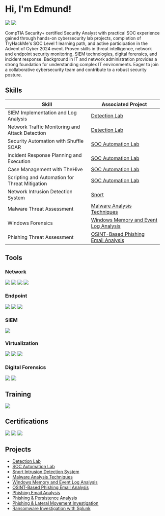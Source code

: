 <h1>Hi, I'm Edmund!</h1>

  <a href="https://www.linkedin.com/in/edgonzalesjr"><img src="https://img.shields.io/badge/-LinkedIn-0072b1?&style=for-the-badge&logo=linkedin&logoColor=white" /></a> <a href="https://tryhackme.com/r/p/EdmundG"><img src="https://img.shields.io/badge/-TryHackMe-4A4A4A?&style=for-the-badge&logo=tryhackme&logoColor=white" /></a>

  <!--<a href="https://tryhackme.com/api/v2/badges/public-profile?userPublicId=2102530"><img src="https://img.shields.io/badge/-TryHackMe-4A4A4A?&style=for-the-badge&logo=tryhackme&logoColor=white" /></a>-->

  CompTIA Security+ certified Security Analyst with practical SOC experience gained through hands-on cybersecurity lab projects, completion of TryHackMe's SOC Level 1 learning path, and active participation in the Advent of Cyber 2024 event. Proven skills in threat intelligence, network and endpoint security monitoring, SIEM technologies, digital forensics, and incident response. Background in IT and network administration provides a strong foundation for understanding complex IT environments. Eager to join a collaborative cybersecurity team and contribute to a robust security posture.

  ## Skills

  | Skill                                         | Associated Project         |
  |-----------------------------------------------|----------------------------|
  | SIEM Implementation and Log Analysis          | <a href="https://github.com/edgonzalesjr/Detection-Lab">Detection Lab</a>|
  | Network Traffic Monitoring and Attack Detection | <a href="https://github.com/edgonzalesjr/Detecton-Lab">Detection Lab</a>|
  | Security Automation with Shuffle SOAR         | <a href="https://github.com/edgonzalesjr/SOC-Automation-Lab">SOC Automation Lab</a>|
  | Incident Response Planning and Execution      | <a href="https://github.com/edgonzalesjr/SOC-Automation-Lab">SOC Automation Lab</a>|
  | Case Management with TheHive                  | <a href="https://github.com/edgonzalesjr/SOC-Automation-Lab">SOC Automation Lab</a>|
  | Scripting and Automation for Threat Mitigation | <a href="https://github.com/edgonzalesjr/SOC-Automation-Lab">SOC Automation Lab</a>|
  | Network Intrusion Detection System           | <a href="https://github.com/edgonzalesjr/Snort-Intrusion-Detection-System">Snort</a>|
  | Malware Threat Assessment                     | <a href="https://github.com/edgonzalesjr/Malware-Analysis-Techniques">Malware Analysis Techniques</a>|
  | Windows Forensics                            | <a href="https://github.com/edgonzalesjr/Windows-Memory-and-Event-Log-Analysis">Windows Memory and Event Log Analysis</a>|
  | Phishing Threat Assessment                     | <a href="https://github.com/edgonzalesjr/Phishing-Threat-Analysis">OSINT-Based Phishing Email Analysis</a>|

  ## Tools

  ### Network
  <div>
      <img src="https://img.shields.io/badge/-FortiGate-003C6C?&style=for-the-badge&logo=fortinet&logoColor=white" />
      <img src="https://img.shields.io/badge/-Wireshark-1679A7?&style=for-the-badge&logo=Wireshark&logoColor=white" />
      <img src="https://img.shields.io/badge/-tcpdump-FF6F61?&style=for-the-badge&logo=tcpdump&logoColor=white" />
      <img src="https://img.shields.io/badge/-Snort-FFCC00?&style=for-the-badge&logo=snort&logoColor=black" />
  </div>

  ### Endpoint
  <div>
      <img src="https://img.shields.io/badge/-Active%20Directory-0078D4?&style=for-the-badge&logo=windows&logoColor=white" />
      <img src="https://img.shields.io/badge/-Wazuh-003C40?&style=for-the-badge&logo=Wazuh&logoColor=white" />
      <img src="https://img.shields.io/badge/-Sysmon-2F3A4E?&style=for-the-badge&logo=windows&logoColor=white" />
  </div>

  ### SIEM
  <div>
      <img src="https://img.shields.io/badge/-Splunk-000000?&style=for-the-badge&logo=Splunk&logoColor=white" />
  </div>

  ### Virtualization
  <div>
      <img src="https://img.shields.io/badge/-AWS%20EC2-FF9900?&style=for-the-badge&logo=amazonaws&logoColor=white" />
      <img src="https://img.shields.io/badge/-Docker-2496ED?&style=for-the-badge&logo=docker&logoColor=white" />
      <img src="https://img.shields.io/badge/-VMware%20Workstation%20Pro-607078?&style=for-the-badge&logo=vmware&logoColor=white" />
  </div>

  ### Digital Forensics
  <div>
      <img src="https://img.shields.io/badge/-Volatility%203-000000?&style=for-the-badge&logo=appveyor&logoColor=white" />
      <img src="https://img.shields.io/badge/-Deep%20Blue%20CLI-0033A0?&style=for-the-badge&logo=windows&logoColor=white" />
  </div>
  
  ## Training
  <div>
  <img src="https://img.shields.io/badge/TryHackMe-SOC%20Level%201-00A8E8?&style=for-the-badge&logo=TryHackMe&logoColor=white" />
  </div>
  
  ## Certifications
  <div>  
  <img src="https://img.shields.io/badge/-Security%2B-FF0000?&style=for-the-badge&logo=CompTIA&logoColor=white" />
  <img src="https://img.shields.io/badge/-Fortinet%20NSE%203%20Network%20Security%20Associate-003E6C?&style=for-the-badge&logo=Fortinet&logoColor=white" />
  <img src="https://img.shields.io/badge/-Huawei%20HCIA%20Cloud%20Computing-00B3E2?&style=for-the-badge&logo=Huawei&logoColor=white" />
  </div>

  ## Projects
  - <a href="https://github.com/edgonzalesjr/Detecton-Lab">Detection Lab</a>
  - <a href="https://github.com/edgonzalesjr/SOC-Automation-Lab">SOC Automation Lab</a>
  - <a href="https://github.com/edgonzalesjr/Snort-Intrusion-Detection-System">Snort Intrusion Detection System</a>
  - <a href="https://github.com/edgonzalesjr/Malware-Analysis-Techniques">Malware Analysis Techniques</a>
  - <a href="https://github.com/edgonzalesjr/Windows-Memory-and-Event-Log-Analysis">Windows Memory and Event Log Analysis</a>
  - <a href="https://github.com/edgonzalesjr/Phishing-Threat-Analysis">OSINT-Based Phishing Email Analysis</a>
  - <a href="https://github.com/edgonzalesjr/Phishing-Attack-Investigation-lnk">Phishing Email Analysis</a>
  - <a href="https://github.com/edgonzalesjr/Phishing-Attack-Investigation-doc">Phishing & Persistence Analysis</a>
  - <a href="https://github.com/edgonzalesjr/Phishing-Attack-Investigation-hta">Phishing & Lateral Movement Investigation</a>
  - <a href="https://github.com/edgonzalesjr/Ransomware-Investigation-with-Splunk">Ransomware Investigation with Splunk</a>
